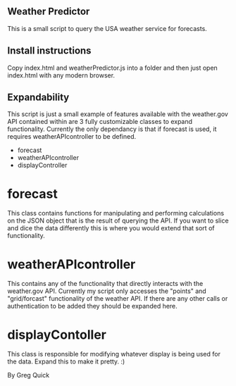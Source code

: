 ## Weather Predictor

This is a small script to query the USA weather service for forecasts.  

## Install instructions

Copy index.html and weatherPredictor.js into a folder and then just open index.html with any modern browser.

## Expandability

This script is just a small example of features available with the weather.gov API contained within are 3 fully customizable classes to expand functionality.  Currently the only dependancy is that if forecast is used, it requires weatherAPIcontroller to be defined.

- forecast
- weatherAPIcontroller
- displayController

# forecast

This class contains functions for manipulating and performing calculations on the JSON object that is the result of querying the API.  If you want to slice and dice the data differently this is where you would extend that sort of functionality.

# weatherAPIcontroller

This contains any of the functionality that directly interacts with the weather.gov API.  Currently my script only accesses the "points" and "grid/forcast" functionality of the weather API.  If there are any other calls or authentication to be added they should be expanded here.

# displayContoller

This class is responsible for modifying whatever display is being used for the data.  Expand this to make it pretty. :)

By Greg Quick
